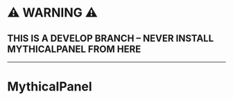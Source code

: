 # ⚠️ WARNING ⚠️

## **THIS IS A DEVELOP BRANCH – NEVER INSTALL MYTHICALPANEL FROM HERE**

---

# MythicalPanel 
